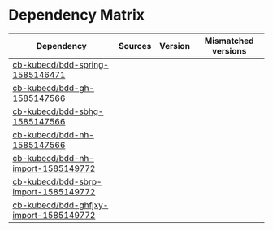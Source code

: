 # Dependency Matrix

Dependency | Sources | Version | Mismatched versions
---------- | ------- | ------- | -------------------
[cb-kubecd/bdd-spring-1585146471](https://github.com/cb-kubecd/bdd-spring-1585146471.git) |  | []() | 
[cb-kubecd/bdd-gh-1585147566](https://github.com/cb-kubecd/bdd-gh-1585147566.git) |  | []() | 
[cb-kubecd/bdd-sbhg-1585147566](https://github.com/cb-kubecd/bdd-sbhg-1585147566.git) |  | []() | 
[cb-kubecd/bdd-nh-1585147566](https://github.com/cb-kubecd/bdd-nh-1585147566.git) |  | []() | 
[cb-kubecd/bdd-nh-import-1585149772](https://github.com/cb-kubecd/bdd-nh-import-1585149772.git) |  | []() | 
[cb-kubecd/bdd-sbrp-import-1585149772](https://github.com/cb-kubecd/bdd-sbrp-import-1585149772.git) |  | []() | 
[cb-kubecd/bdd-ghfjxy-import-1585149772](https://github.com/cb-kubecd/bdd-ghfjxy-import-1585149772.git) |  | []() | 
